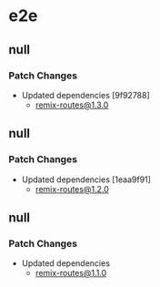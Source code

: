 # e2e

## null

### Patch Changes

- Updated dependencies [9f92788]
  - remix-routes@1.3.0

## null

### Patch Changes

- Updated dependencies [1eaa9f91]
  - remix-routes@1.2.0

## null

### Patch Changes

- Updated dependencies
  - remix-routes@1.1.0
